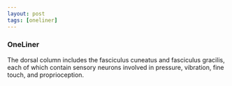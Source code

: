```yaml
---
layout: post
tags: [oneliner]
---
```



### OneLiner

The dorsal column includes the fasciculus cuneatus and fasciculus gracilis, each of which contain sensory neurons involved in pressure, vibration, fine touch, and proprioception.
